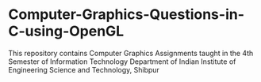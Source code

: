 # Computer-Graphics-Questions-in-C-using-OpenGL
This repository contains Computer Graphics Assignments taught in the 4th Semester of Information Technology Department of Indian Institute of Engineering Science and Technology, Shibpur
